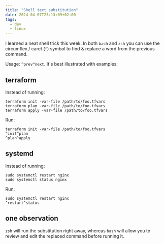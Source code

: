 ```yaml
---
title: "Shell text substitution"
date: 2024-04-07T23:13:09+02:00
tags:
  - dev
  - linux
---
```


I learned a neat shell trick this week. In both `bash` and `zsh` you can use the
circumflex / caret (`^`) symbol to find & replace a word from the previous
command.

Usage: `^prev^next`. It's best illustrated with examples:

<!--more-->

## terraform

Instead of running:

```shell
terraform init -var-file /path/to/foo.tfvars
terraform plan -var-file /path/to/foo.tfvars
terraform apply -var-file /path/to/foo.tfvars
```

Run:

```shell
terraform init -var-file /path/to/foo.tfvars
^init^plan
^plan^apply
```

## systemd

Instead of running:

```shell
sudo systemctl restart nginx
sudo systemctl status nginx
```

Run:

```shell
sudo systemctl restart nginx
^restart^status
```

## one observation

`zsh` will run the substitution right away, whereas `bash` will allow you
to review and edit the replaced command before running it.
